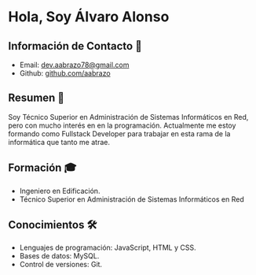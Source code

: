 #  Hola, Soy Álvaro Alonso 

## Información de Contacto 📧

* Email: dev.aabrazo78@gmail.com
* Github: [github.com/aabrazo](github.com/aabrazo)

## Resumen 📄
Soy Técnico Superior en Administración de Sistemas Informáticos en Red, pero con mucho interés en en la programación. Actualmente me estoy formando como Fullstack Developer para trabajar en esta rama de la informática que tanto me atrae.

## Formación 🎓
* Ingeniero en Edificación.
* Técnico Superior en Administración de Sistemas Informáticos en Red

## Conocimientos 🛠
*  Lenguajes de programación: JavaScript, HTML y CSS.
*  Bases de datos: MySQL.
*  Control de versiones: Git.
